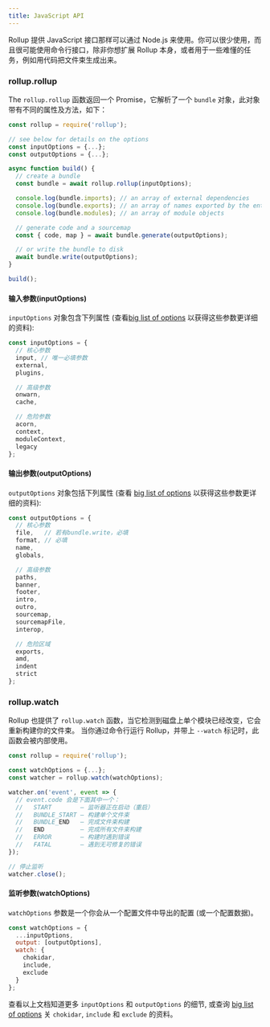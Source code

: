 ```yaml
---
title: JavaScript API
---
```


Rollup 提供 JavaScript 接口那样可以通过 Node.js 来使用。你可以很少使用，而且很可能使用命令行接口，除非你想扩展 Rollup 本身，或者用于一些难懂的任务，例如用代码把文件束生成出来。

### rollup.rollup

The `rollup.rollup` 函数返回一个 Promise，它解析了一个 `bundle` 对象，此对象带有不同的属性及方法，如下：

```javascript
const rollup = require('rollup');

// see below for details on the options
const inputOptions = {...};
const outputOptions = {...};

async function build() {
  // create a bundle
  const bundle = await rollup.rollup(inputOptions);

  console.log(bundle.imports); // an array of external dependencies
  console.log(bundle.exports); // an array of names exported by the entry point
  console.log(bundle.modules); // an array of module objects

  // generate code and a sourcemap
  const { code, map } = await bundle.generate(outputOptions);

  // or write the bundle to disk
  await bundle.write(outputOptions);
}

build();
```


#### 输入参数(inputOptions)

`inputOptions` 对象包含下列属性 (查看[big list of options](guide/zh#big-list-of-options) 以获得这些参数更详细的资料):

```js
const inputOptions = {
  // 核心参数
  input, // 唯一必填参数
  external,
  plugins,

  // 高级参数
  onwarn,
  cache,

  // 危险参数
  acorn,
  context,
  moduleContext,
  legacy
};
```


#### 输出参数(outputOptions)

`outputOptions` 对象包括下列属性 (查看 [big list of options](guide/zh#big-list-of-options) 以获得这些参数更详细的资料):

```js
const outputOptions = {
  // 核心参数
  file,   // 若有bundle.write，必填
  format, // 必填
  name,
  globals,

  // 高级参数
  paths,
  banner,
  footer,
  intro,
  outro,
  sourcemap,
  sourcemapFile,
  interop,

  // 危险区域
  exports,
  amd,
  indent
  strict
};
```


### rollup.watch

Rollup 也提供了 `rollup.watch` 函数，当它检测到磁盘上单个模块已经改变，它会重新构建你的文件束。 当你通过命令行运行 Rollup，并带上 `--watch` 标记时，此函数会被内部使用。

```js
const rollup = require('rollup');

const watchOptions = {...};
const watcher = rollup.watch(watchOptions);

watcher.on('event', event => {
  // event.code 会是下面其中一个：
  //   START        — 监听器正在启动（重启）
  //   BUNDLE_START — 构建单个文件束
  //   BUNDLE_END   — 完成文件束构建
  //   END          — 完成所有文件束构建
  //   ERROR        — 构建时遇到错误
  //   FATAL        — 遇到无可修复的错误
});

// 停止监听
watcher.close();
```

#### 监听参数(watchOptions)

`watchOptions` 参数是一个你会从一个配置文件中导出的配置 (或一个配置数据)。

```js
const watchOptions = {
  ...inputOptions,
  output: [outputOptions],
  watch: {
    chokidar,
    include,
    exclude
  }
};
```

查看以上文档知道更多 `inputOptions` 和 `outputOptions` 的细节, 或查询 [big list of options](guide/zh#big-list-of-options) 关 `chokidar`, `include` 和 `exclude` 的资料。
